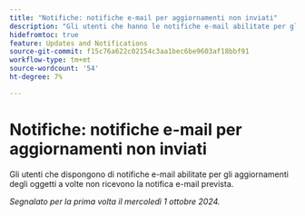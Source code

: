```yaml
---
title: "Notifiche: notifiche e-mail per aggiornamenti non inviati"
description: "Gli utenti che hanno le notifiche e-mail abilitate per gli aggiornamenti degli oggetti a volte non ricevono la notifica e-mail prevista."
hidefromtoc: true
feature: Updates and Notifications
source-git-commit: f15c76a622c02154c3aa1bec6be9603af18bbf91
workflow-type: tm+mt
source-wordcount: '54'
ht-degree: 7%

---
```


# Notifiche: notifiche e-mail per aggiornamenti non inviati

Gli utenti che dispongono di notifiche e-mail abilitate per gli aggiornamenti degli oggetti a volte non ricevono la notifica e-mail prevista.

_Segnalato per la prima volta il mercoledì 1 ottobre 2024._
